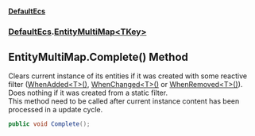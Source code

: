 #### [DefaultEcs](DefaultEcs.md 'DefaultEcs')
### [DefaultEcs](DefaultEcs.md#DefaultEcs 'DefaultEcs').[EntityMultiMap&lt;TKey&gt;](EntityMultiMap_TKey_.md 'DefaultEcs.EntityMultiMap<TKey>')

## EntityMultiMap<TKey>.Complete() Method

Clears current instance of its entities if it was created with some reactive filter ([WhenAdded&lt;T&gt;()](EntityQueryBuilder.WhenAdded_T_().md 'DefaultEcs.EntityQueryBuilder.WhenAdded<T>()'), [WhenChanged&lt;T&gt;()](EntityQueryBuilder.WhenChanged_T_().md 'DefaultEcs.EntityQueryBuilder.WhenChanged<T>()') or [WhenRemoved&lt;T&gt;()](EntityQueryBuilder.WhenRemoved_T_().md 'DefaultEcs.EntityQueryBuilder.WhenRemoved<T>()')).  
Does nothing if it was created from a static filter.  
This method need to be called after current instance content has been processed in a update cycle.

```csharp
public void Complete();
```